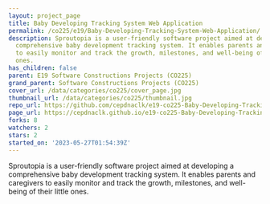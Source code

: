 ```yaml
---
layout: project_page
title: Baby Developing Tracking System Web Application
permalink: /co225/e19/Baby-Developing-Tracking-System-Web-Application/
description: Sproutopia is a user-friendly software project aimed at developing a
  comprehensive baby development tracking system. It enables parents and caregivers
  to easily monitor and track the growth, milestones, and well-being of their little
  ones.
has_children: false
parent: E19 Software Constructions Projects (CO225)
grand_parent: Software Constructions Projects (CO225)
cover_url: /data/categories/co225/cover_page.jpg
thumbnail_url: /data/categories/co225/thumbnail.jpg
repo_url: https://github.com/cepdnaclk/e19-co225-Baby-Developing-Tracking-System-Web-Application
page_url: https://cepdnaclk.github.io/e19-co225-Baby-Developing-Tracking-System-Web-Application
forks: 8
watchers: 2
stars: 2
started_on: '2023-05-27T01:54:39Z'
---
```


Sproutopia is a user-friendly software project aimed at developing a comprehensive baby development tracking system. It enables parents and caregivers to easily monitor and track the growth, milestones, and well-being of their little ones.